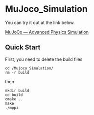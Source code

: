 # MuJoco_Simulation

You can try it out at the link below.

[MuJoCo — Advanced Physics Simulation](https://mujoco.org/)

## Quick Start
First, you need to delete the build files
```
cd /Mujoco_Simulation/
rm -r build
```
then
```
mkdir build
cd build
cmake ..
make  
./mppi
```
